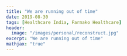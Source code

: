 ```yaml
---
title: "We are running out of time"
date: 2019-08-30
tags: [Healthcare India, Farmako Healthcare]
header:
  image: "/images/personal/reconstruct.jpg"
excerpt: "We are running out of time"
mathjax: "true"
---
```


